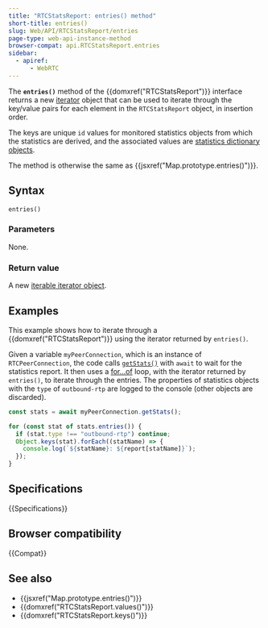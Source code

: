 ```yaml
---
title: "RTCStatsReport: entries() method"
short-title: entries()
slug: Web/API/RTCStatsReport/entries
page-type: web-api-instance-method
browser-compat: api.RTCStatsReport.entries
sidebar:
  - apiref:
      - WebRTC
---
```


The **`entries()`** method of the {{domxref("RTCStatsReport")}} interface returns a new [iterator](/en-US/docs/Web/JavaScript/Reference/Global_Objects/Iterator) object that can be used to iterate through the key/value pairs for each element in the `RTCStatsReport` object, in insertion order.

The keys are unique `id` values for monitored statistics objects from which the statistics are derived, and the associated values are [statistics dictionary objects](/en-US/docs/Web/API/RTCStatsReport#the_statistic_types).

The method is otherwise the same as {{jsxref("Map.prototype.entries()")}}.

## Syntax

```js-nolint
entries()
```

### Parameters

None.

### Return value

A new [iterable iterator object](/en-US/docs/Web/JavaScript/Reference/Global_Objects/Iterator).

## Examples

This example shows how to iterate through a {{domxref("RTCStatsReport")}} using the iterator returned by `entries()`.

Given a variable `myPeerConnection`, which is an instance of `RTCPeerConnection`, the code calls [`getStats()`](/en-US/docs/Web/API/RTCRtpReceiver/getStats) with `await` to wait for the statistics report.
It then uses a [for...of](/en-US/docs/Web/JavaScript/Reference/Statements/for...of) loop, with the iterator returned by `entries()`, to iterate through the entries.
The properties of statistics objects with the `type` of `outbound-rtp` are logged to the console (other objects are discarded).

```js
const stats = await myPeerConnection.getStats();

for (const stat of stats.entries()) {
  if (stat.type !== "outbound-rtp") continue;
  Object.keys(stat).forEach((statName) => {
    console.log(`${statName}: ${report[statName]}`);
  });
}
```

## Specifications

{{Specifications}} <!-- https://webidl.spec.whatwg.org/#dfn-maplike -->

## Browser compatibility

{{Compat}}

## See also

- {{jsxref("Map.prototype.entries()")}}
- {{domxref("RTCStatsReport.values()")}}
- {{domxref("RTCStatsReport.keys()")}}
